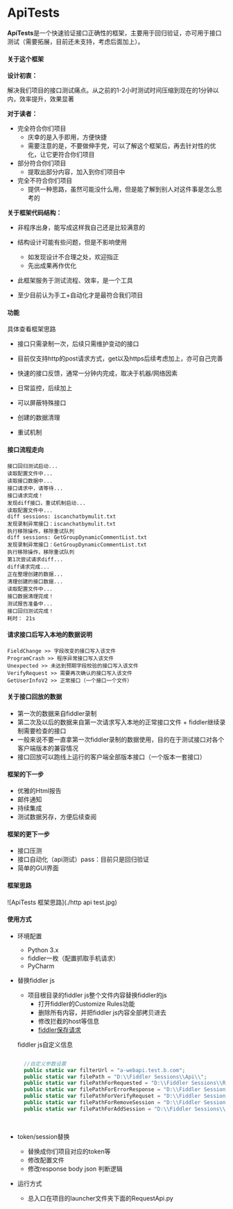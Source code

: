 # ApiTests
**ApiTests**是一个快速验证接口正确性的框架，主要用于回归验证，亦可用于接口测试（需要拓展，目前还未支持，考虑后面加上）。



#### 关于这个框架

**设计初衷：**

解决我们项目的接口测试痛点。从之前的1-2小时测试时间压缩到现在的1分钟以内，效率提升，效果显著

**对于读者：**

- 完全符合你们项目
  - 庆幸的是入手即用，方便快捷
  - 需要注意的是，不要做伸手党，可以了解这个框架后，再去针对性的优化，让它更符合你们项目
- 部分符合你们项目
  - 提取出部分内容，加入到你们项目中
- 完全不符合你们项目
  - 提供一种思路，虽然可能没什么用，但是能了解到别人对这件事是怎么思考的

**关于框架代码结构：**

- 非程序出身，能写成这样我自己还是比较满意的
- 结构设计可能有些问题，但是不影响使用
  - 如发现设计不合理之处，欢迎指正
  - 先出成果再作优化


- 此框架服务于测试流程、效率，是一个工具
- 至少目前认为手工+自动化才是最符合我们项目

#### 功能

具体查看框架思路

- 接口只需录制一次，后续只需维护变动的接口


- 目前仅支持http的post请求方式，get以及https后续考虑加上，亦可自己完善
- 快速的接口反馈，通常一分钟内完成，取决于机器/网络因素
- 日常监控，后续加上
- 可以屏蔽特殊接口
- 创建的数据清理
- 重试机制


#### 接口流程走向

```
接口回归测试启动...
读取配置文件中...
读取接口数据中...
接口请求中，请等待...
接口请求完成！
发现diff接口，重试机制启动...
读取配置文件中...
diff sessions: iscanchatbymulit.txt
发现录制异常接口：iscanchatbymulit.txt
执行移除操作，移除重试队列
diff sessions: GetGroupDynamicCommentList.txt
发现录制异常接口：GetGroupDynamicCommentList.txt
执行移除操作，移除重试队列
第1次尝试请求diff...
diff请求完成...
正在整理创建的数据...
清理创建的接口数据...
读取配置文件中...
接口数据清理完成！
测试报告准备中...
接口回归测试完成！
耗时： 21s
```

#### 请求接口后写入本地的数据说明

```
FieldChange >> 字段改变的接口写入该文件
ProgramCrash >> 程序异常接口写入该文件
Unexpected >> 未达到预期字段校验的接口写入该文件
VerifyRequest >> 需要再次确认的接口写入该文件
GetUserInfoV2 >> 正常接口（一个接口一个文件）
```



#### 关于接口回放的数据

- 第一次的数据来自fiddler录制
- 第二次及以后的数据来自第一次请求写入本地的正常接口文件 + fiddler继续录制需要检查的接口
- 一般来说不要一直拿第一次fiddler录制的数据使用，目的在于测试接口对各个客户端版本的兼容情况
- 接口回放可以跑线上运行的客户端全部版本接口（一个版本一套接口）

#### 框架的下一步

- 优雅的Html报告
- 邮件通知
- 持续集成
- 测试数据另存，方便后续查阅

#### 框架的更下一步

- 接口压测
- 接口自动化（api测试）pass：目前只是回归验证
- 简单的GUI界面


#### 框架思路

![ApiTests 框架思路](./http api test.jpg)



#### 使用方式

- 环境配置
  - Python 3.x
  - fiddler一枚（配置抓取手机请求）
  - PyCharm 


- 替换fiddler js

  - 项目根目录的fiddler js整个文件内容替换fiddler的js
    - 打开fiddler的Customize Rules功能
    - 删除所有内容，并把fiddler js内容全部拷贝进去
    - 修改拦截的host等信息
    - [fiddler保存请求](https://testerhome.com/topics/5481)

  fiddler js自定义信息

  ```javascript

  	//自定义参数设置
  	public static var filterUrl = "a-webapi.test.b.com";
  	public static var filePath = "D:\\Fiddler Sessions\\Api\\";
  	public static var filePathForRequested = "D:\\Fiddler Sessions\\Requested.txt";
  	public static var filePathForErrorResponse = "D:\\Fiddler Sessions\\ErrorResponse.txt";
  	public static var filePathForVerifyRequset = "D:\\Fiddler Sessions\\VerifyRequset.txt";
  	public static var filePathForRemoveSession = "D:\\Fiddler Sessions\\RemoveSession.txt";
  	public static var filePathForAddSession = "D:\\Fiddler Sessions\\AddSession.txt";
  ```

  ​

- token/session替换

  - 替换成你们项目对应的token等
  - 修改配置文件
  - 修改response body json 判断逻辑


- 运行方式
  - 总入口在项目的launcher文件夹下面的RequestApi.py